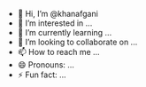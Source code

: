 - 👋 Hi, I’m @khanafgani
- 👀 I’m interested in ...
- 🌱 I’m currently learning ...
- 💞️ I’m looking to collaborate on ...
- 📫 How to reach me ...
- 😄 Pronouns: ...
- ⚡ Fun fact: ...

<!---
khanafgani/khanafgani is a ✨ special ✨ repository because its `README.md` (this file) appears on your GitHub profile.
You can click the Preview link to take a look at your changes.
--->
